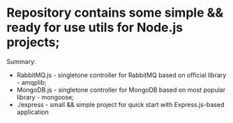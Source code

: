 # Repository contains some simple && ready for use utils for Node.js projects;
 
 Summary:
 
 - RabbitMQ.js - singletone controller for RabbitMQ based on official library - amqplib;
 - MongoDB.js - singletone controller for MongoDB based on most popular library - mongoose;
 - ./express - small && simple project for quick start with Express.js-based application

